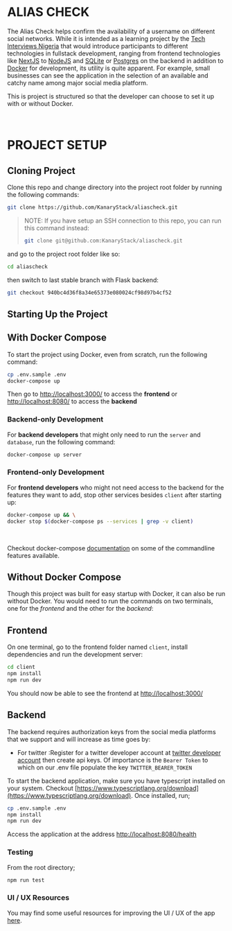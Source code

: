 # **ALIAS CHECK**

The Alias Check helps confirm the availability of a username on different social networks. While it is intended as a learning project by the [Tech Interviews Nigeria](https://www.meetup.com/technicalinterviews/) that would introduce participants to different technologies in fullstack development, ranging from frontend technologies like [NextJS](https://nextjs.org/) to [NodeJS](https://nodejs.org/en/about/) and [SQLite](https://www.sqlite.org/index.html) or [Postgres](https://www.postgresql.org/) on the backend in addition to [Docker](https://www.docker.com/) for development, its utility is quite apparent. For example, small businesses can see the application in the selection of an available and catchy name among major social media platform.

This is project is structured so that the developer can choose to set it up with or without Docker.


<br />

# **PROJECT SETUP**
## **Cloning Project**
Clone this repo and change directory into the project root folder by running the following commands:

```bash
git clone https://github.com/KanaryStack/aliascheck.git
```
>NOTE:
>If you have setup an SSH connection to this repo, you can run this command instead:
>```bash
>git clone git@github.com:KanaryStack/aliascheck.git
>```

and go to the project root folder like so:
```bash
cd aliascheck
```
then switch to last stable branch with Flask backend:
```bash
git checkout 940bc4d36f8a34e65373e080024cf98d97b4cf52
```

## **Starting Up the Project**
## **With Docker Compose**
To start the project using Docker, even from scratch, run the following command:

```bash
cp .env.sample .env
docker-compose up
```

Then go to [http://localhost:3000/](http://localhost:3000/) to access the **frontend** or [http://localhost:8080/](http://localhost:8080/) to access the **backend**

### **Backend-only Development**
For **backend developers** that might only need to run the `server` and `database`, run the following command:
```bash
docker-compose up server
```
### **Frontend-only Development**
For **frontend developers** who might not need access to the backend for the features they want to add, stop other services besides `client` after starting up:
```bash
docker-compose up && \
docker stop $(docker-compose ps --services | grep -v client)
```
<br>

Checkout docker-compose [documentation](https://docs.docker.com/compose/reference/) on some of the commandline features available.

## **Without Docker Compose**
Though this project was built for easy startup with Docker, it can also be run without Docker. You would need to run the commands on two terminals, one for the *frontend* and the other for the *backend*:

## **Frontend**
On one terminal, go to the frontend folder named `client`, install dependencies and run the development server:
```bash
cd client
npm install
npm run dev
```

You should now be able to see the frontend at [http://localhost:3000/](http://localhost:3000/)


## **Backend**
The backend requires authorization keys from the social media platforms that we support and will increase as time goes by:

- For twitter :Register for a twitter developer account at [twitter developer account](https://developer.twitter.com/) then create api keys. Of importance is the `Bearer Token` to which on our .env file populate the key `TWITTER_BEARER_TOKEN`


To start the backend application, make sure you have typescript installed on your system. Checkout [https://www.typescriptlang.org/download](https://www.typescriptlang.org/download). Once installed, run;
```bash
cp .env.sample .env
npm install
npm run dev
```


Access the application at the address [http://localhost:8080/health](http://localhost:8080/health)

### Testing
From the root directory;

```sh
npm run test
```

### UI / UX Resources
You may find some useful resources for improving the UI / UX of the app [here](https://www.figma.com/file/9KXFSDfZzIr9kaCEqpBsc5/Aliascheck%3A-Open-source?node-id=157%3A82).


